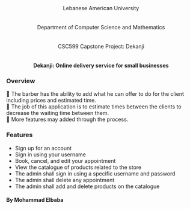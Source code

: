 <center>
Lebanese American University
<br>
<br>
<br>
Department of Computer Science and Mathematics
<br>
<br>
<br>
CSC599 Capstone Project: Dekanji
<br>
<br>
<br>
<b> Dekanji: Online delivery service for small businesses </b>
</center>


### Overview
:barber: The barber has the ability to add what he can offer to do for the client including prices and estimated time. <br>
:barber: The job of this  application is to estimate times between the clients to decrease the waiting time between them. <br>
:barber: More features may added through the process. <br>

### Features

- Sign up for an account
- Sign in using your username
- Book, cancel, and edit your appointment
- View the catalogue of products related to the store
- The admin shall sign in using a specific username and password
- The admin shall delete any appointment
- The admin shall add and delete products on the catalogue


#### By Mohammad Elbaba